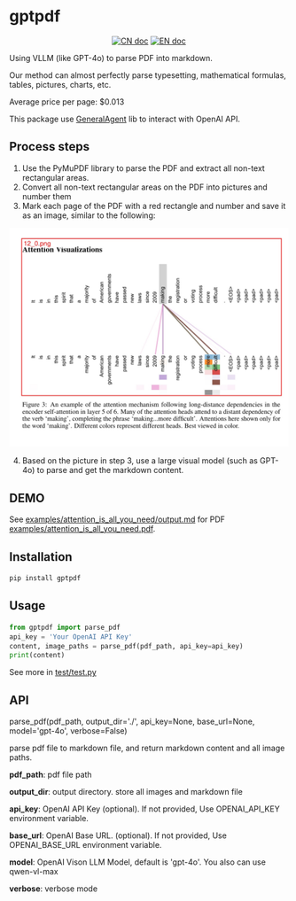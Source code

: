 # gptpdf

<p align="center">
<a href="README_CN.md"><img src="https://img.shields.io/badge/文档-中文版-blue.svg" alt="CN doc"></a>
<a href="README.md"><img src="https://img.shields.io/badge/document-English-blue.svg" alt="EN doc"></a>
</p>

Using VLLM (like GPT-4o) to parse PDF into markdown.

Our method can almost perfectly parse typesetting, mathematical formulas, tables, pictures, charts, etc.

Average price per page: $0.013

This package use [GeneralAgent](https://github.com/CosmosShadow/GeneralAgent) lib to interact with OpenAI API.



## Process steps

1. Use the PyMuPDF library to parse the PDF and extract all non-text rectangular areas.
2. Convert all non-text rectangular areas on the PDF into pictures and number them
3. Mark each page of the PDF with a red rectangle and number and save it as an image, similar to the following:

![](docs/demo.jpg)

4. Based on the picture in step 3, use a large visual model (such as GPT-4o) to parse and get the markdown content.



## DEMO

See [examples/attention_is_all_you_need/output.md](examples/attention_is_all_you_need/output.md) for PDF [examples/attention_is_all_you_need.pdf](examples/attention_is_all_you_need.pdf).



## Installation

```bash
pip install gptpdf
```



## Usage

```python
from gptpdf import parse_pdf
api_key = 'Your OpenAI API Key'
content, image_paths = parse_pdf(pdf_path, api_key=api_key)
print(content)
```

See more in [test/test.py](test/test.py)



## API

parse_pdf(pdf_path, output_dir='./', api_key=None, base_url=None, model='gpt-4o', verbose=False)

parse pdf file to markdown file, and return markdown content and all image paths.

**pdf_path**: pdf file path

**output_dir**: output directory. store all images and markdown file

**api_key**: OpenAI API Key (optional). If not provided, Use OPENAI_API_KEY environment variable.

**base_url**: OpenAI Base URL. (optional). If not provided, Use OPENAI_BASE_URL environment variable.

**model**: OpenAI Vison LLM Model, default is 'gpt-4o'. You also can use qwen-vl-max

**verbose**: verbose mode